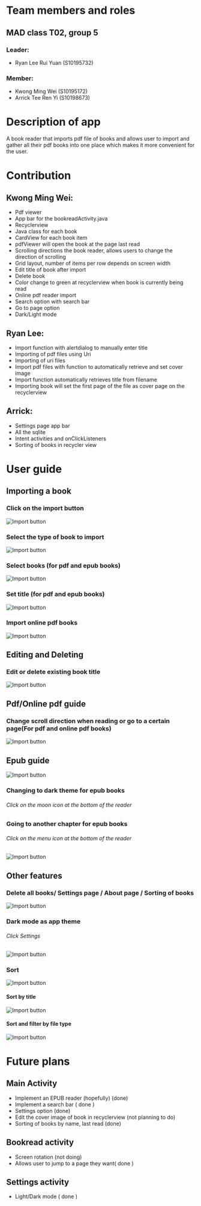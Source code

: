 # Team members and roles
## MAD class T02, group 5
### Leader: 
* Ryan Lee Rui Yuan (S10195732)
### Member: 
* Kwong Ming Wei (S10195172)
* Arrick Tee Ren Yi (S10198673)

# Description of app

A book reader that imports pdf file of books and allows user to import and gather all their pdf books into one place which makes it more convenient for the user. 

# Contribution

## Kwong Ming Wei: 
* Pdf viewer
* App bar for the bookreadActivity.java
* Recyclerview
* Java class for each book
* CardView for each book item
* pdfViewer will open the book at the page last read
* Scrolling directions the book reader, allows users to change the direction of scrolling
* Grid layout, number of items per row depends on screen width
* Edit title of book after import
* Delete book
* Color change to green at recyclerview when book is currently being read
* Online pdf reader import
* Search option with search bar
* Go to page option
* Dark/Light mode

## Ryan Lee:
* Import function with alertdialog to manually enter title
* Importing of pdf files using Uri
* Importing of uri files
* Import pdf files with function to automatically retrieve and set cover image
* Import function automatically retrieves title from filename
* Importing book will set the first page of the file as cover page on the recyclerview

## Arrick:
* Settings page app bar
* All the sqlite
* Intent activities and onClickListeners
* Sorting of books in recycler view

# User guide

## Importing a book
### Click on the import button
![Import button](https://i.imgur.com/zJa9sul.jpg)

### Select the type of book to import
![Import button](https://i.imgur.com/QssRfJl.png)

### Select books (for pdf and epub books)
![Import button](https://i.imgur.com/HCUbgHp.png)

### Set title (for pdf and epub books)
![Import button](https://i.imgur.com/kZRv6eN.png)

### Import online pdf books
![Import button](https://i.imgur.com/UVnpanF.png)

## Editing and Deleting
### Edit or delete existing book title
![Import button](https://i.imgur.com/K03KEqa.png)

## Pdf/Online pdf guide
### Change scroll direction when reading or go to a certain page(For pdf and online pdf books)
![Import button](https://i.imgur.com/QlPgO3P.png)

## Epub guide
![Import button](https://i.imgur.com/il0LzTU.png)
### Changing to dark theme for epub books
###### Click on the moon icon at the bottom of the reader

### Going to another chapter for epub books
###### Click on the menu icon at the bottom of the reader
![Import button](https://i.imgur.com/LnxNbHA.png)

## Other features
### Delete all books/ Settings page / About page / Sorting of books
![Import button](https://i.imgur.com/tLORhC8.png)
### Dark mode as app theme
###### Click Settings
![Import button](https://i.imgur.com/u7TKWmR.png)
### Sort
![Import button](https://i.imgur.com/rkV3cEV.png)
#### Sort by title
![Import button](https://i.imgur.com/feWvReg.png)
#### Sort and filter by file type
![Import button](https://i.imgur.com/TqxYYr9.png)


# Future plans
## Main Activity
* Implement an EPUB reader (hopefully) (done)
* Implement a search bar ( done )
* Settings option (done)
* Edit the cover image of book in recyclerview (not planning to do)
* Sorting of books by name, last read (done)

## Bookread activity
* Screen rotation (not doing)
* Allows user to jump to a page they want( done )

## Settings activity
* Light/Dark mode ( done )
